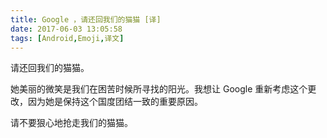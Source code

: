 ```yaml
---
title: Google ，请还回我们的猫猫 [译]
date: 2017-06-03 13:05:58
tags: [Android,Emoji,译文]
---
```


请还回我们的猫猫。

她美丽的微笑是我们在困苦时候所寻找的阳光。我想让 Google 重新考虑这个更改，因为她是保持这个国度团结一致的重要原因。

请不要狠心地抢走我们的猫猫。

<!-- more -->

<div class="change-embed-petition" data-petition-id="11309678"></div>
<script src="https://static.change.org/product/embeds/v1/change-embeds.js" type="text/javascript"></script>